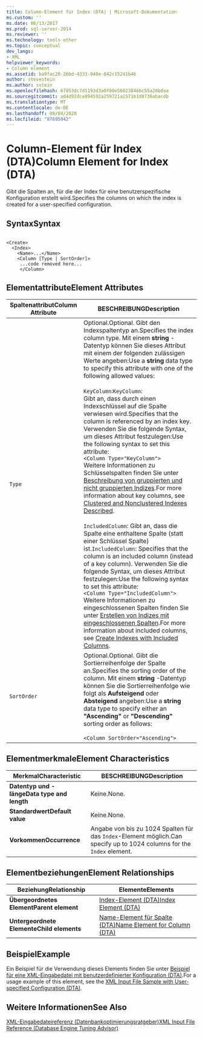 ```yaml
---
title: Column-Element für Index (DTA) | Microsoft-Dokumentation
ms.custom: ''
ms.date: 06/13/2017
ms.prod: sql-server-2014
ms.reviewer: ''
ms.technology: tools-other
ms.topic: conceptual
dev_langs:
- XML
helpviewer_keywords:
- Column element
ms.assetid: ba9fac20-26bd-4333-940e-842c15241b46
author: stevestein
ms.author: sstein
ms.openlocfilehash: 67853dc7d1193d3a0f80e56023846bc55a20bdaa
ms.sourcegitcommit: ad4d92dce894592a259721a1571b1d8736abacdb
ms.translationtype: MT
ms.contentlocale: de-DE
ms.lasthandoff: 08/04/2020
ms.locfileid: "87695042"
---
```

# <a name="column-element-for-index-dta"></a><span data-ttu-id="535ff-102">Column-Element für Index (DTA)</span><span class="sxs-lookup"><span data-stu-id="535ff-102">Column Element for Index (DTA)</span></span>
  <span data-ttu-id="535ff-103">Gibt die Spalten an, für die der Index für eine benutzerspezifische Konfiguration erstellt wird.</span><span class="sxs-lookup"><span data-stu-id="535ff-103">Specifies the columns on which the index is created for a user-specified configuration.</span></span>  
  
## <a name="syntax"></a><span data-ttu-id="535ff-104">Syntax</span><span class="sxs-lookup"><span data-stu-id="535ff-104">Syntax</span></span>  
  
```  
  
<Create>  
  <Index>  
    <Name>...</Name>  
    <Column [Type | SortOrder]>  
     ...code removed here...  
     </Column>  
```  
  
## <a name="element-attributes"></a><span data-ttu-id="535ff-105">Elementattribute</span><span class="sxs-lookup"><span data-stu-id="535ff-105">Element Attributes</span></span>  
  
|<span data-ttu-id="535ff-106">Spaltenattribut</span><span class="sxs-lookup"><span data-stu-id="535ff-106">Column Attribute</span></span>|<span data-ttu-id="535ff-107">BESCHREIBUNG</span><span class="sxs-lookup"><span data-stu-id="535ff-107">Description</span></span>|  
|----------------------|-----------------|  
|`Type`|<span data-ttu-id="535ff-108">Optional.</span><span class="sxs-lookup"><span data-stu-id="535ff-108">Optional.</span></span> <span data-ttu-id="535ff-109">Gibt den Indexspaltentyp an.</span><span class="sxs-lookup"><span data-stu-id="535ff-109">Specifies the index column type.</span></span> <span data-ttu-id="535ff-110">Mit einem **string** -Datentyp können Sie dieses Attribut mit einem der folgenden zulässigen Werte angeben:</span><span class="sxs-lookup"><span data-stu-id="535ff-110">Use a **string** data type to specify this attribute with one of the following allowed values:</span></span><br /><br /> <span data-ttu-id="535ff-111">`KeyColumn`:</span><span class="sxs-lookup"><span data-stu-id="535ff-111">`KeyColumn`:</span></span><br />                  <span data-ttu-id="535ff-112">Gibt an, dass durch einen Indexschlüssel auf die Spalte verwiesen wird.</span><span class="sxs-lookup"><span data-stu-id="535ff-112">Specifies that the column is referenced by an index key.</span></span> <span data-ttu-id="535ff-113">Verwenden Sie die folgende Syntax, um dieses Attribut festzulegen:</span><span class="sxs-lookup"><span data-stu-id="535ff-113">Use the following syntax to set this attribute:</span></span><br />`<Column Type="KeyColumn">`<br /><span data-ttu-id="535ff-114">Weitere Informationen zu Schlüsselspalten finden Sie unter [Beschreibung von gruppierten und nicht gruppierten Indizes](../../relational-databases/indexes/clustered-and-nonclustered-indexes-described.md).</span><span class="sxs-lookup"><span data-stu-id="535ff-114">For more information about key columns, see [Clustered and Nonclustered Indexes Described](../../relational-databases/indexes/clustered-and-nonclustered-indexes-described.md).</span></span><br /><br /> <span data-ttu-id="535ff-115">`IncludedColumn`: Gibt an, dass die Spalte eine enthaltene Spalte (statt einer Schlüssel Spalte) ist.</span><span class="sxs-lookup"><span data-stu-id="535ff-115">`IncludedColumn`: Specifies that the column is an included column (instead of a key column).</span></span> <span data-ttu-id="535ff-116">Verwenden Sie die folgende Syntax, um dieses Attribut festzulegen:</span><span class="sxs-lookup"><span data-stu-id="535ff-116">Use the following syntax to set this attribute:</span></span><br />`<Column Type="IncludedColumn">`<br /><span data-ttu-id="535ff-117">Weitere Informationen zu eingeschlossenen Spalten finden Sie unter [Erstellen von Indizes mit eingeschlossenen Spalten](../../relational-databases/indexes/create-indexes-with-included-columns.md).</span><span class="sxs-lookup"><span data-stu-id="535ff-117">For more information about included columns, see [Create Indexes with Included Columns](../../relational-databases/indexes/create-indexes-with-included-columns.md).</span></span>|  
|`SortOrder`|<span data-ttu-id="535ff-118">Optional.</span><span class="sxs-lookup"><span data-stu-id="535ff-118">Optional.</span></span> <span data-ttu-id="535ff-119">Gibt die Sortierreihenfolge der Spalte an.</span><span class="sxs-lookup"><span data-stu-id="535ff-119">Specifies the sorting order of the column.</span></span> <span data-ttu-id="535ff-120">Mit einem **string** -Datentyp können Sie die Sortierreihenfolge wie folgt als **Aufsteigend** oder **Absteigend** angeben:</span><span class="sxs-lookup"><span data-stu-id="535ff-120">Use a **string** data type to specify either an **"Ascending"** or **"Descending"** sorting order as follows:</span></span><br /><br /> `<Column SortOrder="Ascending">`|  
  
## <a name="element-characteristics"></a><span data-ttu-id="535ff-121">Elementmerkmale</span><span class="sxs-lookup"><span data-stu-id="535ff-121">Element Characteristics</span></span>  
  
|<span data-ttu-id="535ff-122">Merkmal</span><span class="sxs-lookup"><span data-stu-id="535ff-122">Characteristic</span></span>|<span data-ttu-id="535ff-123">BESCHREIBUNG</span><span class="sxs-lookup"><span data-stu-id="535ff-123">Description</span></span>|  
|--------------------|-----------------|  
|<span data-ttu-id="535ff-124">**Datentyp und -länge**</span><span class="sxs-lookup"><span data-stu-id="535ff-124">**Data type and length**</span></span>|<span data-ttu-id="535ff-125">Keine.</span><span class="sxs-lookup"><span data-stu-id="535ff-125">None.</span></span>|  
|<span data-ttu-id="535ff-126">**Standardwert**</span><span class="sxs-lookup"><span data-stu-id="535ff-126">**Default value**</span></span>|<span data-ttu-id="535ff-127">Keine.</span><span class="sxs-lookup"><span data-stu-id="535ff-127">None.</span></span>|  
|<span data-ttu-id="535ff-128">**Vorkommen**</span><span class="sxs-lookup"><span data-stu-id="535ff-128">**Occurrence**</span></span>|<span data-ttu-id="535ff-129">Angabe von bis zu 1024 Spalten für das `Index`-Element möglich.</span><span class="sxs-lookup"><span data-stu-id="535ff-129">Can specify up to 1024 columns for the `Index` element.</span></span>|  
  
## <a name="element-relationships"></a><span data-ttu-id="535ff-130">Elementbeziehungen</span><span class="sxs-lookup"><span data-stu-id="535ff-130">Element Relationships</span></span>  
  
|<span data-ttu-id="535ff-131">Beziehung</span><span class="sxs-lookup"><span data-stu-id="535ff-131">Relationship</span></span>|<span data-ttu-id="535ff-132">Elemente</span><span class="sxs-lookup"><span data-stu-id="535ff-132">Elements</span></span>|  
|------------------|--------------|  
|<span data-ttu-id="535ff-133">**Übergeordnetes Element**</span><span class="sxs-lookup"><span data-stu-id="535ff-133">**Parent element**</span></span>|[<span data-ttu-id="535ff-134">Index-Element &#40;DTA&#41;</span><span class="sxs-lookup"><span data-stu-id="535ff-134">Index Element &#40;DTA&#41;</span></span>](index-element-dta.md)|  
|<span data-ttu-id="535ff-135">**Untergeordnete Elemente**</span><span class="sxs-lookup"><span data-stu-id="535ff-135">**Child elements**</span></span>|[<span data-ttu-id="535ff-136">Name-Element für Spalte &#40;DTA&#41;</span><span class="sxs-lookup"><span data-stu-id="535ff-136">Name Element for Column &#40;DTA&#41;</span></span>](name-element-for-column-dta.md)|  
  
## <a name="example"></a><span data-ttu-id="535ff-137">Beispiel</span><span class="sxs-lookup"><span data-stu-id="535ff-137">Example</span></span>  
 <span data-ttu-id="535ff-138">Ein Beispiel für die Verwendung dieses Elements finden Sie unter [Beispiel für eine XML-Eingabedatei mit benutzerdefinierter Konfiguration &#40;DTA&#41;](xml-input-file-sample-with-user-specified-configuration-dta.md).</span><span class="sxs-lookup"><span data-stu-id="535ff-138">For a usage example of this element, see the [XML Input File Sample with User-specified Configuration &#40;DTA&#41;](xml-input-file-sample-with-user-specified-configuration-dta.md).</span></span>  
  
## <a name="see-also"></a><span data-ttu-id="535ff-139">Weitere Informationen</span><span class="sxs-lookup"><span data-stu-id="535ff-139">See Also</span></span>  
 [<span data-ttu-id="535ff-140">XML-Eingabedateireferenz &#40;Datenbankoptimierungsratgeber&#41;</span><span class="sxs-lookup"><span data-stu-id="535ff-140">XML Input File Reference &#40;Database Engine Tuning Advisor&#41;</span></span>](xml-input-file-reference-database-engine-tuning-advisor.md)  
  
  
